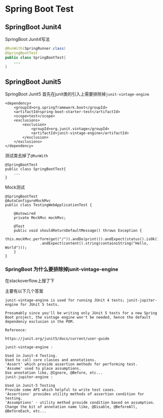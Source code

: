 # Spring Boot Test

## SpringBoot  Junit4

SpringBoot Junit4写法

```java
@RunWith(SpringRunner.class)
@SpringBootTest
public class SpringBootTest{
	...
}
```



## SpringBoot Junit5

SpringBoot Junit5 首先在junit类的引入上需要排除掉`junit-vintage-engine`

```
<dependency>
    <groupId>org.springframework.boot</groupId>
    <artifactId>spring-boot-starter-test</artifactId>
    <scope>test</scope>
    <exclusions>
        <exclusion>
            <groupId>org.junit.vintage</groupId>
            <artifactId>junit-vintage-engine</artifactId>
        </exclusion>
    </exclusions>
</dependency>
```

测试类去掉了`@RunWith`

```
@SpringBootTest
public class SpringBootTest{
	...
}
```

Mock测试

```
@SpringBootTest
@AutoConfigureMockMvc
public class TestingWebApplicationTest {

	@Autowired
	private MockMvc mockMvc;

	@Test
	public void shouldReturnDefaultMessage() throws Exception {
		this.mockMvc.perform(get("/")).andDo(print()).andExpect(status().isOk())
				.andExpect(content().string(containsString("Hello, World")));
	}
}
```



### SpringBoot 为什么要排除掉junit-vintage-engine

在stackoverflow上搜了下

主要有以下几个答案

```
junit-vintage-engine is used for running JUnit 4 tests; junit-jupiter-engine for JUnit 5 tests.

Presumably since you'll be writing only JUnit 5 tests for a new Spring Boot project, the vintage engine won't be needed, hence the default dependency exclusion in the POM.

Reference:

https://junit.org/junit5/docs/current/user-guide
```



```
junit-vintage-engine :

Used in Junit-4 Testing.
Used to call core classes and annotations.
'Assert' which provide assertion methods for performing test.
'Assume' used to place assumptions.
Use annotation like, @Ignore, @Before, etc...
junit-jupiter-engine :

Used in Junit-5 Testing
Provide some API which helpful to write test cases.
'Assertions' provides utility methods of assertion condition for testing.
'Assumptions' - utility method provide condition based on assumption.
Change the bit of annotation name like, @Disable, @BeforeAll, @BeforeEach, etc...
```

